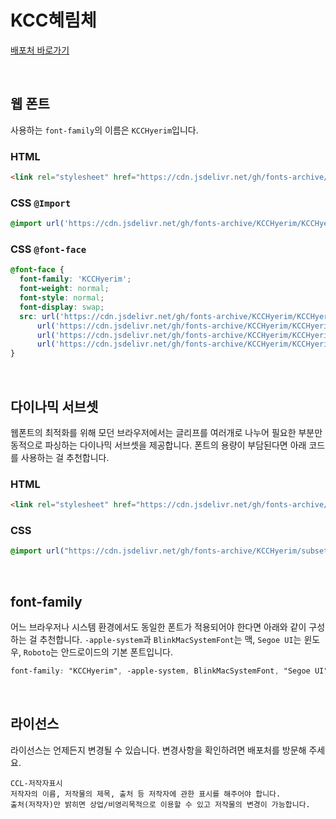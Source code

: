 # KCC혜림체

[배포처 바로가기](https://gongu.copyright.or.kr/gongu/wrt/wrt/view.do?wrtSn=13372654&menuNo=200195)

&nbsp;

## 웹 폰트

사용하는 `font-family`의 이름은 `KCCHyerim`입니다.

### HTML

```html
<link rel="stylesheet" href="https://cdn.jsdelivr.net/gh/fonts-archive/KCCHyerim/KCCHyerim.css" type="text/css"/>
```

### CSS `@Import`

```css
@import url('https://cdn.jsdelivr.net/gh/fonts-archive/KCCHyerim/KCCHyerim.css');
```

### CSS `@font-face`

```css
@font-face {
  font-family: 'KCCHyerim';
  font-weight: normal;
  font-style: normal;
  font-display: swap;
  src: url('https://cdn.jsdelivr.net/gh/fonts-archive/KCCHyerim/KCCHyerim.woff2') format('woff2'),
      url('https://cdn.jsdelivr.net/gh/fonts-archive/KCCHyerim/KCCHyerim.woff') format('woff'),
      url('https://cdn.jsdelivr.net/gh/fonts-archive/KCCHyerim/KCCHyerim.otf') format('opentype'),
      url('https://cdn.jsdelivr.net/gh/fonts-archive/KCCHyerim/KCCHyerim.ttf') format('truetype');
}
```

&nbsp;

## 다이나믹 서브셋

웹폰트의 최적화를 위해 모던 브라우저에서는 글리프를 여러개로 나누어 필요한 부분만 동적으로 파싱하는 다이나믹 서브셋을 제공합니다. 폰트의 용량이 부담된다면 아래 코드를 사용하는 걸 추천합니다.

### HTML

```html
<link rel="stylesheet" href="https://cdn.jsdelivr.net/gh/fonts-archive/KCCHyerim/subsets/KCCHyerim-dynamic-subset.css" type="text/css"/>
```

### CSS

```css
@import url("https://cdn.jsdelivr.net/gh/fonts-archive/KCCHyerim/subsets/KCCHyerim-dynamic-subset.css");
```

&nbsp;

## font-family

어느 브라우저나 시스템 환경에서도 동일한 폰트가 적용되어야 한다면 아래와 같이 구성하는 걸 추천합니다. `-apple-system`과 `BlinkMacSystemFont`는 맥, `Segoe UI`는 윈도우, `Roboto`는 안드로이드의 기본 폰트입니다.

```css
font-family: "KCCHyerim", -apple-system, BlinkMacSystemFont, "Segoe UI",Roboto, Oxygen, Ubuntu, Cantarell, "Open Sans", "Helvetica Neue", sans-serif;
```

&nbsp;

## 라이선스

라이선스는 언제든지 변경될 수 있습니다. 변경사항을 확인하려면 배포처를 방문해 주세요.

```
CCL-저작자표시 
저작자의 이름, 저작물의 제목, 출처 등 저작자에 관한 표시를 해주어야 합니다. 
출처(저작자)만 밝히면 상업/비영리목적으로 이용할 수 있고 저작물의 변경이 가능합니다.
```
